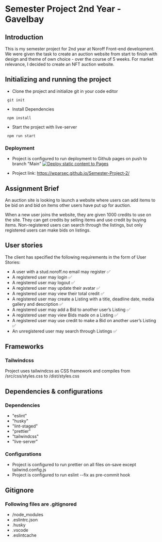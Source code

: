 # Semester Project 2nd Year - Gavelbay

## Introduction

This is my semester project for 2nd year at Noroff Front-end development.
We were given the task to create an auction website from start to finish with design and theme of own choice - over the course of 5 weeks.
For market relevance, I decided to create an NFT auction website.

## Initializing and running the project

- Clone the project and initialize git in your code editor

```
 git init
```

- Install Dependencies

```
 npm install
```

- Start the project with live-server

```
 npm run start
```

### Deployment

- Project is configured to run deployment to Github pages on push to branch "Main"
  [![Deploy static content to Pages](https://github.com/WParsec/Semester-Project-2/actions/workflows/pages.yml/badge.svg?branch=main)](https://github.com/WParsec/Semester-Project-2/actions/workflows/pages.yml)

- Project link: https://wparsec.github.io/Semester-Project-2/

## Assignment Brief

An auction site is looking to launch a website where users can add items to be bid on and bid on items other users have put up for auction.

When a new user joins the website, they are given 1000 credits to use on the site. They can get credits by selling items and use credit by buying items. Non-registered users can search through the listings, but only registered users can make bids on listings.

## User stories

The client has specified the following requirements in the form of User Stories:

- A user with a stud.noroff.no email may register :white_check_mark:
- A registered user may login :white_check_mark:
- A registered user may logout :white_check_mark:
- A registered user may update their avatar :white_check_mark:
- A registered user may view their total credit :white_check_mark:
- A registered user may create a Listing with a title, deadline date, media gallery and description :white_check_mark:
- A registered user may add a Bid to another user’s Listing :white_check_mark:
- A registered user may view Bids made on a Listing :white_check_mark:
- A registered user may use credit to make a Bid on another user’s Listing :white_check_mark:
- An unregistered user may search through Listings :white_check_mark:

## Frameworks

### Tailwindcss

Project uses tailwindcss as CSS framework and compiles from /src/css/styles.css to
/dist/styles.css

## Dependencies & configurations

### Dependencies

- "eslint"
- "husky"
- "lint-staged"
- "prettier"
- "tailwindcss"
- "live-server"

### Configurations

- Project is configured to run prettier on all files on-save except tailwind.config.js
- Project is configured to run eslint --fix as pre-commit hook

## Gitignore

### Following files are .gitignored

- /node_modules
- .eslintrc.json
- .husky
- .vscode
- .eslintcache
